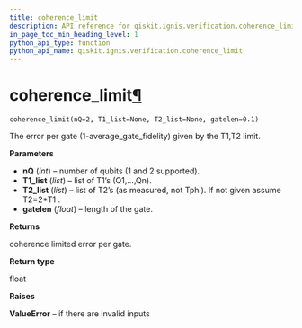 ```yaml
---
title: coherence_limit
description: API reference for qiskit.ignis.verification.coherence_limit
in_page_toc_min_heading_level: 1
python_api_type: function
python_api_name: qiskit.ignis.verification.coherence_limit
---
```


# coherence\_limit[¶](#coherence-limit "Permalink to this headline")

<span id="qiskit.ignis.verification.coherence_limit" />

`coherence_limit(nQ=2, T1_list=None, T2_list=None, gatelen=0.1)`

The error per gate (1-average\_gate\_fidelity) given by the T1,T2 limit.

**Parameters**

*   **nQ** (*int*) – number of qubits (1 and 2 supported).
*   **T1\_list** (*list*) – list of T1’s (Q1,…,Qn).
*   **T2\_list** (*list*) – list of T2’s (as measured, not Tphi). If not given assume T2=2\*T1 .
*   **gatelen** (*float*) – length of the gate.

**Returns**

coherence limited error per gate.

**Return type**

float

**Raises**

**ValueError** – if there are invalid inputs

